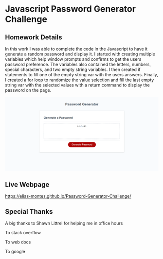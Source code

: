 # Javascript Password Generator Challenge 

## Homework Details

In this work I was able to complete the code in the Javascript to have it generate a random password and display it. I started with creating multiple variables which help window prompts and confirms to get the users password preference. The variables also contained the letters, numbers, special characters, and two empty string variables. I then created if statements to fill one of the empty string var with the users answers. Finally, I created a for loop to randomize the value selection and fill the last empty string var with the selected values with a return command to display the password on the page. 

![](./images/Password-generator-img.png)

## Live Webpage 
https://elias-montes.github.io/Password-Generator-Challenge/

## Special Thanks 

A big thanks to Shawn Littrel for helping me in office hours

To stack overflow

To web docs

To google